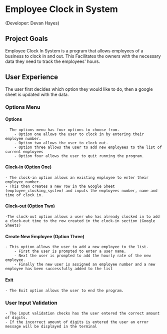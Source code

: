 # Employee Clock in System
(Developer: Devan Hayes)

## Project Goals
Employee Clock In System is a program that allows employees of a business to clock in and out. This Facilitates the owners with the necessary data they need to track the employees' hours.

## User Experience
The user first decides which option they would like to do, then a google sheet is updated with the data. 

### Options Menu
#### Options
    - The options menu has four options to choose from.
        - Option one allows the user to clock in by entering their employee number.
        - Option two allows the user to clock out.
        - Option three allows the user to add new employees to the list of current employees
        - Option four allows the user to quit running the program.

#### Clock-in (Option One)
    - The clock-in option allows an existing employee to enter their employee number.
    - This then creates a new row in the Google Sheet (employee_clocking_system) and inputs the employees number, name and time of clock in.

#### Clock-out (Option Two)
    -The clock-out option allows a user who has already clocked in to add a clock-out time to the row created in the clock-in section (Google Sheets)

#### Create New Employee (Option Three)
    - This option allows the user to add a new employee to the list.
        - First the user is prompted to enter a user name.
        - Next the user is prompted to add the hourly rate of the new employee.
        - Finally the new user is assigned an employee number and a new employee has been successfully added to the list

#### Exit
    - The Exit option allows the user to end the program.

### User Input Validation 
    - The input validation checks has the user entered the correct amount of digits.
    - If the incorrect amount of digits is entered the user an error message will be displayed in the terminal

